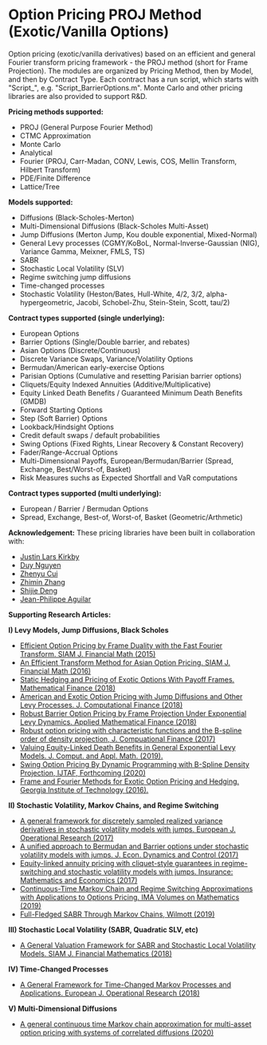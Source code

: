 # Option Pricing PROJ Method (Exotic/Vanilla Options)
Option pricing (exotic/vanilla derivatives) based on an efficient and general Fourier transform pricing framework - the PROJ method (short for Frame Projection). The modules are organized by Pricing Method, then by Model, and then by Contract Type. Each contract has a run script, which starts with "Script_", e.g. "Script_BarrierOptions.m". 
Monte Carlo and other pricing libraries are also provided to support R&D.

<b>Pricing methods supported:</b>
<ul>
  <li> PROJ (General Purpose Fourier Method) </li>
  <li> CTMC Approximation </li>
  <li> Monte Carlo </li>
  <li> Analytical </li>
  <li> Fourier (PROJ, Carr-Madan, CONV, Lewis, COS, Mellin Transform, Hilbert Transform) </li>
  <li> PDE/Finite Difference </li>
  <li> Lattice/Tree </li>
</ul>  
  
<b>Models supported:</b>
<ul>
  <li> Diffusions (Black-Scholes-Merton) </li>
  <li> Multi-Dimensional Diffusions (Black-Scholes Multi-Asset) </li>
  <li> Jump Diffusions (Merton Jump, Kou double exponential, Mixed-Normal)  </li>
  <li> General Levy processes (CGMY/KoBoL, Normal-Inverse-Gaussian (NIG), Variance Gamma, Meixner, FMLS, TS) </li>
  <li> SABR </li>
  <li> Stochastic Local Volatility (SLV) </li>
  <li> Regime switching jump diffusions </li>
  <li> Time-changed processes </li>
  <li> Stochastic Volatility (Heston/Bates, Hull-White, 4/2, 3/2, alpha-hypergeometric, Jacobi, Schobel-Zhu, Stein-Stein, Scott, tau/2)   </li>
</ul>

<b>Contract types supported (single underlying):</b>
<ul>
  <li> European Options </li>
  <li> Barrier Options (Single/Double barrier, and rebates) </li>
  <li> Asian Options (Discrete/Continuous)</li>
  <li> Discrete Variance Swaps, Variance/Volatility Options </li>
  <li> Bermudan/American early-exercise Options </li>
  <li> Parisian Options (Cumulative and resetting Parisian barrier options) </li>
  <li> Cliquets/Equity Indexed Annuities (Additive/Multiplicative)</li>
  <li> Equity Linked Death Benefits / Guaranteed Minimum Death Benefits (GMDB) </li>
  <li> Forward Starting Options </li>
  <li> Step (Soft Barrier) Options </li>
  <li> Lookback/Hindsight Options </li>
  <li> Credit default swaps / default probabilities </li>
  <li> Swing Options (Fixed Rights, Linear Recovery & Constant Recovery) </li>
  <li> Fader/Range-Accrual Options  </li>
  <li> Multi-Dimensional Payoffs, European/Bermudan/Barrier (Spread, Exchange, Best/Worst-of, Basket) </li>
  <li> Risk Measures suchs as Expected Shortfall and VaR computations </li>
 </ul>

<b>Contract types supported (multi underlying):</b>
<ul>
  <li> European / Barrier / Bermudan Options </li>
  <li> Spread, Exchange, Best-of, Worst-of, Basket (Geometric/Arthmetic) </li>
</ul>

<b>Acknowledgement:</b>
These pricing libraries have been built in collaboration with:
<ul>
  <li><a href="https://www.researchgate.net/profile/Justin_Kirkby"> Justin Lars Kirkby </a> </li>
  <li><a href="https://www.researchgate.net/profile/Duy_Nguyen125">Duy Nguyen </a> </li>
  <li><a href="https://www.researchgate.net/profile/Zhenyu_Cui"> Zhenyu Cui </a> </li>
  <li><a href="https://www.researchgate.net/profile/Zhimin_Zhang3"> Zhimin Zhang </a> </li>
  <li><a href="https://www.researchgate.net/profile/Shi-jie_Deng"> Shijie Deng </a> </li>
  <li><a href="https://www.researchgate.net/profile/Jean_Philippe_Aguilar"> Jean-Philippe Aguilar </a> </li>
</ul>

<b> Supporting Research Articles: </b>

<b> I) Levy Models, Jump Diffusions, Black Scholes </b>
<ul>
  <li> 
    <a href="https://www.researchgate.net/publication/271529024_Efficient_Option_Pricing_by_Frame_Duality_with_the_Fast_Fourier_Transform"> Efficient Option Pricing by Frame Duality with the Fast Fourier Transform. SIAM J. Financial Math (2015)</a>
  </li>
  <li> <a href="https://www.researchgate.net/publication/290607662_An_Efficient_Transform_Method_for_Asian_Option_Pricing">An Efficient Transform Method for Asian Option Pricing. SIAM J. Financial Math (2016) </a> 
  </li>
  <li> <a href="https://www.researchgate.net/publication/271529064_Static_Hedging_and_Pricing_of_Exotic_Options_With_Payoff_Frames"> Static Hedging and Pricing of Exotic Options With Payoff Frames. Mathematical Finance (2018) </a>
  </li>
  <li> <a href="https://www.researchgate.net/publication/320720280_American_and_Exotic_Option_Pricing_with_Jump_Diffusions_and_Other_Levy_Processes"> American and Exotic Option Pricing with Jump Diffusions and Other Levy Processes. J. Computational Finance (2018) </a>
  </li>
  <li> <a href="https://www.researchgate.net/publication/271529039_Robust_Barrier_Option_Pricing_by_Frame_Projection_Under_Exponential_Levy_Dynamics"> Robust Barrier Option Pricing by Frame Projection Under Exponential Levy Dynamics. Applied Mathematical Finance (2018) </a> 
  </li>
  <li> <a href="https://www.researchgate.net/publication/320264970_Robust_option_pricing_with_characteristic_functions_and_the_B-spline_order_of_density_projection"> Robust option pricing with characteristic functions and the B-spline order of density projection, J. Compuational Finance (2017) </a> 
  </li>
  <li>
    <a href="https://www.researchgate.net/publication/334822473_Valuing_equity-linked_death_benefits_in_general_exponential_Levy_models"> Valuing Equity-Linked Death Benefits in General Exponential Levy Models. J. Comput. and Appl. Math. (2019). </a>
  </li>
  <li> <a href="https://www.researchgate.net/publication/336281657_Swing_Option_Pricing_by_Dynamic_Programming_with_B-Spline_Density_Projection"> Swing Option Pricing By Dynamic Programming with B-Spline Density Projection, IJTAF, Forthcoming (2020)</a> 
  </li>
    <li>
    <a href="https://smartech.gatech.edu/bitstream/handle/1853/59138/KIRKBY-DISSERTATION-2016.pdf"> Frame and Fourier Methods for Exotic Option Pricing and Hedging. Georgia Institute of Technology (2016). </a>
  </li>
</ul>

<b> II) Stochastic Volatility, Markov Chains, and Regime Switching </b>
<ul>
    <li> <a href="https://www.researchgate.net/publication/315888055_A_general_framework_for_discretely_sampled_realized_variance_derivatives_in_stochastic_volatility_models_with_jumps">A general framework for discretely sampled realized variance derivatives in stochastic volatility models with jumps. European J. Operational Research (2017) </a> 
  </li>
    <li> <a href="https://www.researchgate.net/publication/317056519_A_unified_approach_to_Bermudan_and_Barrier_options_under_stochastic_volatility_models_with_jumps"> A unified approach to Bermudan and Barrier options under stochastic volatility models with jumps. J. Econ. Dynamics and Control (2017)</a> 
  </li>
    <li> <a href="https://www.researchgate.net/publication/314260670_Equity-linked_annuity_pricing_with_cliquet-style_guarantees_in_regime-switching_and_stochastic_volatility_models_with_jumps"> Equity-linked annuity pricing with cliquet-style guarantees in regime-switching and stochastic volatility models with jumps. Insurance: Mathematics and Economics (2017)</a> 
  </li>
    <li> <a href="https://www.researchgate.net/publication/330401656_Continuous-Time_Markov_Chain_and_Regime_Switching_Approximations_with_Applications_to_Options_Pricing"> Continuous-Time Markov Chain and Regime Switching Approximations with Applications to Options Pricing. IMA Volumes on Mathematics (2019)</a> 
  </li>
    <li> <a href="https://www.researchgate.net/publication/334716223_Full-fledged_SABR_Through_Markov_Chains?_sg=wav6ifhPa8HmCsvRzHVqYYPU2VHZKMTyP-1ZX_eeuqYZz5cpfKqZ0OCTODC9Ci1aY8j99amKGjbwZnaf1q1k2cTmLdIfxamtOAx_pXs8.W0biWEvGq-ILKu2DgzAI35-BBXMZp3bN1jBLDKKfSg_FgFd9ci8xXqXQIKbA5UoPE6sUA9GrpH8ByrP8-Xx1aA"> Full-Fledged SABR Through Markov Chains, Wilmott (2019) </a> 
  </li>
</ul>

<b> III) Stochastic Local Volatility (SABR, Quadratic SLV, etc) </b>
<ul>
  <li> <a href="https://www.researchgate.net/publication/324731726_A_General_Valuation_Framework_for_SABR_and_Stochastic_Local_Volatility_Models"> A General Valuation Framework for SABR and Stochastic Local Volatility Models. SIAM J. Financial Mathematics (2018) </a> 
  </li>
</ul>

<b> IV) Time-Changed Processes</b>
<ul>
    <li> <a href="https://www.researchgate.net/publication/327411363_A_General_Framework_for_Time-Changed_Markov_Processes_and_Applications"> A General Framework for Time-Changed Markov Processes and Applications. European J. Operational Research (2018) </a> 
  </li>
</ul>

<b> V) Multi-Dimensional Diffusions </b>
<ul>
  <li>  <a href="https://www.researchgate.net/publication/342174203_A_general_continuous_time_Markov_chain_approximation_for_multi-asset_option_pricing_with_systems_of_correlated_diffusions"> A general continuous time Markov chain approximation for multi-asset option pricing with systems of correlated diffusions (2020) </a> 
  </li>
</ul>


